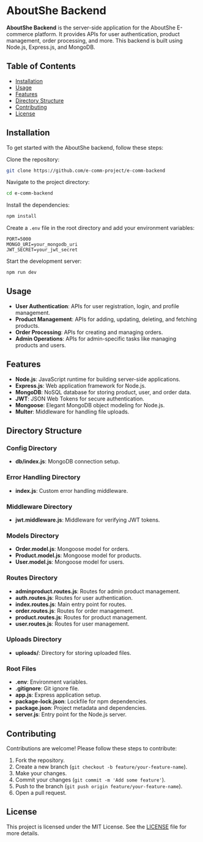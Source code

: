 # AboutShe Backend

**AboutShe Backend** is the server-side application for the AboutShe E-commerce platform. It provides APIs for user authentication, product management, order processing, and more. This backend is built using Node.js, Express.js, and MongoDB.

## Table of Contents

- [Installation](#installation)
- [Usage](#usage)
- [Features](#features)
- [Directory Structure](#directory-structure)
- [Contributing](#contributing)
- [License](#license)

## Installation

To get started with the AboutShe backend, follow these steps:

Clone the repository:

```bash
git clone https://github.com/e-comm-project/e-comm-backend
```

Navigate to the project directory:

```bash
cd e-comm-backend
```

Install the dependencies:

```bash
npm install
```

Create a `.env` file in the root directory and add your environment variables:

```
PORT=5000
MONGO_URI=your_mongodb_uri
JWT_SECRET=your_jwt_secret
```

Start the development server:

```bash
npm run dev
```

## Usage

- **User Authentication**: APIs for user registration, login, and profile management.
- **Product Management**: APIs for adding, updating, deleting, and fetching products.
- **Order Processing**: APIs for creating and managing orders.
- **Admin Operations**: APIs for admin-specific tasks like managing products and users.

## Features

- **Node.js**: JavaScript runtime for building server-side applications.
- **Express.js**: Web application framework for Node.js.
- **MongoDB**: NoSQL database for storing product, user, and order data.
- **JWT**: JSON Web Tokens for secure authentication.
- **Mongoose**: Elegant MongoDB object modeling for Node.js.
- **Multer**: Middleware for handling file uploads.

## Directory Structure

### Config Directory

- **db/index.js**: MongoDB connection setup.

### Error Handling Directory

- **index.js**: Custom error handling middleware.

### Middleware Directory

- **jwt.middleware.js**: Middleware for verifying JWT tokens.

### Models Directory

- **Order.model.js**: Mongoose model for orders.
- **Product.model.js**: Mongoose model for products.
- **User.model.js**: Mongoose model for users.

### Routes Directory

- **adminproduct.routes.js**: Routes for admin product management.
- **auth.routes.js**: Routes for user authentication.
- **index.routes.js**: Main entry point for routes.
- **order.routes.js**: Routes for order management.
- **product.routes.js**: Routes for product management.
- **user.routes.js**: Routes for user management.

### Uploads Directory

- **uploads/**: Directory for storing uploaded files.

### Root Files

- **.env**: Environment variables.
- **.gitignore**: Git ignore file.
- **app.js**: Express application setup.
- **package-lock.json**: Lockfile for npm dependencies.
- **package.json**: Project metadata and dependencies.
- **server.js**: Entry point for the Node.js server.

## Contributing

Contributions are welcome! Please follow these steps to contribute:

1. Fork the repository.
2. Create a new branch (`git checkout -b feature/your-feature-name`).
3. Make your changes.
4. Commit your changes (`git commit -m 'Add some feature'`).
5. Push to the branch (`git push origin feature/your-feature-name`).
6. Open a pull request.

## License

This project is licensed under the MIT License. See the [LICENSE](LICENSE) file for more details.
